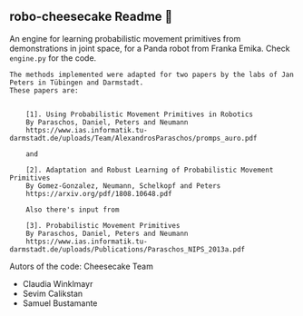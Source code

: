 ## robo-cheesecake Readme :cake:
An engine for learning probabilistic movement primitives from demonstrations in joint space, for a Panda robot from Franka Emika. Check `engine.py` for the code.


    The methods implemented were adapted for two papers by the labs of Jan Peters in Tübingen and Darmstadt.
    These papers are:
        
        
        [1]. Using Probabilistic Movement Primitives in Robotics 
        By Paraschos, Daniel, Peters and Neumann 
        https://www.ias.informatik.tu-darmstadt.de/uploads/Team/AlexandrosParaschos/promps_auro.pdf
        
        and
        
        [2]. Adaptation and Robust Learning of Probabilistic Movement Primitives
        By Gomez-Gonzalez, Neumann, Schelkopf and Peters
        https://arxiv.org/pdf/1808.10648.pdf
        
        Also there's input from
        
        [3]. Probabilistic Movement Primitives
        By Paraschos, Daniel, Peters and Neumann
        https://www.ias.informatik.tu-darmstadt.de/uploads/Publications/Paraschos_NIPS_2013a.pdf
        
        
Autors of the code: 
Cheesecake Team
- Claudia Winklmayr
- Sevim Calikstan 
- Samuel Bustamante
        
